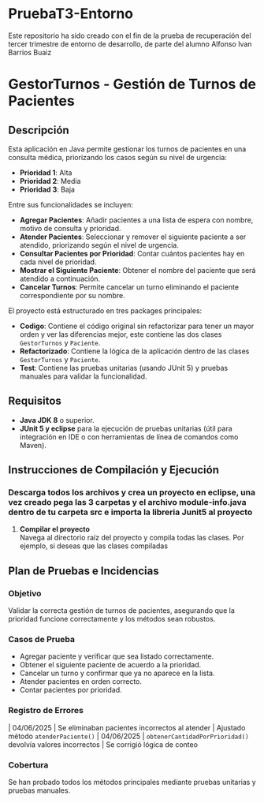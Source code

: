 # PruebaT3-Entorno
Este repositorio ha sido creado con el fin de la prueba de recuperación del tercer trimestre de entorno de desarrollo, de parte del alumno Alfonso Ivan Barrios Buaiz
# GestorTurnos - Gestión de Turnos de Pacientes

## Descripción

Esta aplicación en Java permite gestionar los turnos de pacientes en una consulta médica, priorizando los casos según su nivel de urgencia:
- **Prioridad 1**: Alta
- **Prioridad 2**: Media
- **Prioridad 3**: Baja

Entre sus funcionalidades se incluyen:
- **Agregar Pacientes**: Añadir pacientes a una lista de espera con nombre, motivo de consulta y prioridad.
- **Atender Pacientes**: Seleccionar y remover el siguiente paciente a ser atendido, priorizando según el nivel de urgencia.
- **Consultar Pacientes por Prioridad**: Contar cuántos pacientes hay en cada nivel de prioridad.
- **Mostrar el Siguiente Paciente**: Obtener el nombre del paciente que será atendido a continuación.
- **Cancelar Turnos**: Permite cancelar un turno eliminando el paciente correspondiente por su nombre.

El proyecto está estructurado en tres packages principales:
- **Codigo**: Contiene el código original sin refactorizar para tener un mayor orden y ver las diferencias mejor, este contiene las dos clases `GestorTurnos` y `Paciente`.
- **Refactorizado**: Contiene la lógica de la aplicación dentro de las clases `GestorTurnos` y `Paciente`.
- **Test**: Contiene las pruebas unitarias (usando JUnit 5) y pruebas manuales para validar la funcionalidad.


## Requisitos

- **Java JDK 8** o superior.
- **JUnit 5 y eclipse** para la ejecución de pruebas unitarias (útil para integración en IDE o con herramientas de línea de comandos como Maven).

## Instrucciones de Compilación y Ejecución

### Descarga todos los archivos y crea un proyecto en eclipse, una vez creado pega las 3 carpetas y el archivo module-info.java dentro de tu carpeta src e importa la libreria Junit5 al proyecto

1. **Compilar el proyecto**  
   Navega al directorio raíz del proyecto y compila todas las clases. Por ejemplo, si deseas que las clases compiladas

## Plan de Pruebas e Incidencias

### Objetivo
Validar la correcta gestión de turnos de pacientes, asegurando que la prioridad funcione correctamente y los métodos sean robustos.

### Casos de Prueba
- Agregar paciente y verificar que sea listado correctamente.
- Obtener el siguiente paciente de acuerdo a la prioridad.
- Cancelar un turno y confirmar que ya no aparece en la lista.
- Atender pacientes en orden correcto.
- Contar pacientes por prioridad.

### Registro de Errores
| 04/06/2025 | Se eliminaban pacientes incorrectos al atender | Ajustado método `atenderPaciente()`
| 04/06/2025 | `obtenerCantidadPorPrioridad()` devolvía valores incorrectos | Se corrigió lógica de conteo

### Cobertura
Se han probado todos los métodos principales mediante pruebas unitarias y pruebas manuales.
